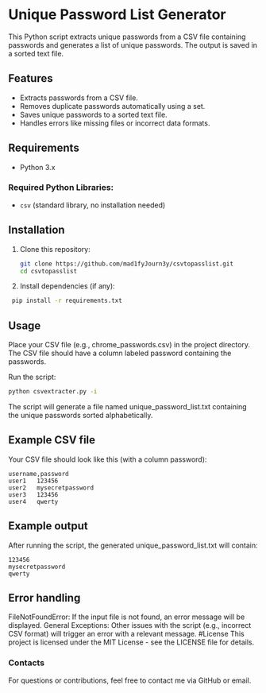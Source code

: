 # Unique Password List Generator

This Python script extracts unique passwords from a CSV file containing passwords and generates a list of unique passwords. The output is saved in a sorted text file.

## Features
- Extracts passwords from a CSV file.
- Removes duplicate passwords automatically using a set.
- Saves unique passwords to a sorted text file.
- Handles errors like missing files or incorrect data formats.

## Requirements
- Python 3.x

### Required Python Libraries:
- `csv` (standard library, no installation needed)

## Installation

1. Clone this repository:
   ```bash
   git clone https://github.com/mad1fyJourn3y/csvtopasslist.git
   cd csvtopasslist
   ```
2. Install dependencies (if any):
  ```bash
   pip install -r requirements.txt
   ```
## Usage
Place your CSV file (e.g., chrome_passwords.csv) in the project directory. The CSV file should have a column labeled password containing the passwords.

Run the script:

```bash
python csvextracter.py -i
```
The script will generate a file named unique_password_list.txt containing the unique passwords sorted alphabetically.

## Example CSV file
Your CSV file should look like this (with a column password):
```csv
username,password
user1	123456
user2	mysecretpassword
user3	123456
user4	qwerty
```
## Example output
After running the script, the generated unique_password_list.txt will contain:
```csv
123456
mysecretpassword
qwerty
```
## Error handling

FileNotFoundError: If the input file is not found, an error message will be displayed.
General Exceptions: Other issues with the script (e.g., incorrect CSV format) will trigger an error with a relevant message.
#License
This project is licensed under the MIT License - see the LICENSE file for details.

### Contacts
For questions or contributions, feel free to contact me via GitHub or email.
